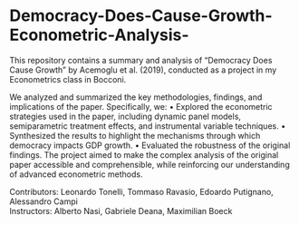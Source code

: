 # Democracy-Does-Cause-Growth-Econometric-Analysis-

This repository contains a summary and analysis of “Democracy Does Cause Growth” by Acemoglu et al. (2019), conducted as a project in my Econometrics class in Bocconi.

We analyzed and summarized the key methodologies, findings, and implications of the paper. Specifically, we:
	•	Explored the econometric strategies used in the paper, including dynamic panel models, semiparametric treatment effects, and instrumental variable techniques.
	•	Synthesized the results to highlight the mechanisms through which democracy impacts GDP growth.
	•	Evaluated the robustness of the original findings.
The project aimed to make the complex analysis of the original paper accessible and comprehensible, while reinforcing our understanding of advanced econometric methods.

Contributors: Leonardo Tonelli, Tommaso Ravasio, Edoardo Putignano, Alessandro Campi  
Instructors: Alberto Nasi, Gabriele Deana, Maximilian Boeck
